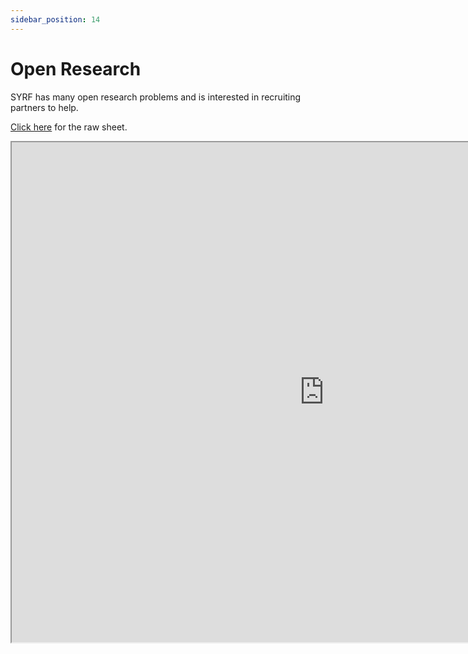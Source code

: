 ```yaml
---
sidebar_position: 14
---
```




# Open Research

SYRF has many open research problems and is interested in recruiting partners to help.

[Click here](https://docs.google.com/spreadsheets/d/1z8BeIdkwlA_vDgYxCTBH7Gir5MIDM98eLgxQGFufC9w/edit?usp=sharing) for the raw sheet.

<iframe width="1000" height="800" src='https://docs.google.com/spreadsheets/d/1z8BeIdkwlA_vDgYxCTBH7Gir5MIDM98eLgxQGFufC9w/edit?usp=sharing'></iframe>